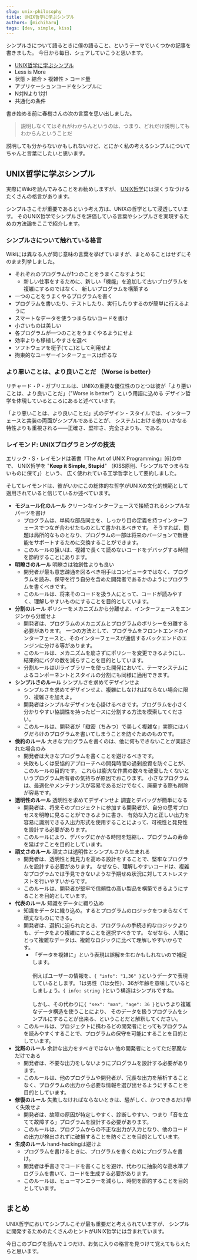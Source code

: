 ```yaml
---
slug: unix-philosophy
title: UNIX哲学に学ぶシンプル
authors: [michiharu]
tags: [dev, simple, kiss]
---
```


シンプルさについて語るときに僕の語ること、というテーマでいくつかの記事を書きました。
今日から毎日、シェアしていこうと思います。

- [UNIX哲学に学ぶシンプル](.)
- Less is More
- 状態 > 結合 > 複雑性 > コード量
- アプリケーションコードをシンプルに
- N対Nより1対1
- 共通化の条件

書き始める前に春樹さんの次の言葉を思い出しました。
> 説明しなくてはそれがわからんというのは、つまり、どれだけ説明してもわからんということだ

説明しても分からないかもしれないけど、とにかく私の考えるシンプルについてちゃんと言葉にしたいと思います。

## UNIX哲学に学ぶシンプル

実際にWikiを読んでみることをお勧めしますが、
[UNIX哲学](https://ja.wikipedia.org/wiki/UNIX%E5%93%B2%E5%AD%A6)には深くうなづけるたくさんの格言があります。

シンプルさこそが重要であるという考え方は、UNIXの哲学として浸透しています。
そのUNIX哲学でシンプルさを評価している言葉やシンプルさを実現するための方法論をここで紹介します。

### シンプルさについて触れている格言

Wikiには異なる人が同じ意味の言葉を挙げていますが、まとめることはせずにそのまま列挙しました。

- それぞれのプログラムが1つのことをうまくこなすように
  - 新しい仕事をするために、新しい「機能」を追加して古いプログラムを複雑にするのではなく、
    新しいプログラムを構築する
- 一つのことをうまくやるプログラムを書く
- プログラムを書いたり、テストしたり、実行したりするのが簡単に行えるように
- スマートなデータを使うつまらないコードを書け
- 小さいものは美しい
- 各プログラムが一つのことをうまくやるようにせよ
- 効率よりも移植しやすさを選べ
- ソフトウェアを梃子(てこ)として利用せよ
- 拘束的なユーザーインターフェースは作るな

### より悪いことは、より良いことだ （Worse is better）

リチャード・P・ガブリエルは、UNIXの重要な優位性のひとつは彼が「より悪いことは、より良いことだ」（"Worse is better"）という用語に込める
デザイン哲学を体現しているところにあると述べています。

>
「より悪いことは、より良いことだ」式のデザイン・スタイルでは、インターフェースと実装の両面がシンプルであることが、
システムにおける他のいかなる特性よりも重視される――正確さ、堅牢さ、完全さよりも、である。

### レイモンド: UNIXプログラミングの技法

エリック・S・レイモンドは著書『The Art of UNIX Programming』[6]の中で、
UNIX哲学を "**Keep it Simple, Stupid**" （KISS原則、「シンプルでつまらないものに保て」）という、
広く使われている工学哲学として要約しました。

そしてレイモンドは、彼がいかにこの総体的な哲学がUNIXの文化的規範として適用されていると信じているか述べています。

- **モジュール化のルール** クリーンなインターフェースで接続されるシンプルなパーツを書け
  - プログラムは、単純な部品同士を、しっかり目の定義を持つインターフェースでつなぎ合わせたものとして書かれるべきです。
    そうすれば、問題は局所的なものとなり、プログラムの一部は将来のバージョンで新機能をサポートするために交換することができます。
  - このルールの狙いは、複雑で長くて読めないコードをデバッグする時間を節約することにあります。
- **明瞭さのルール** 明瞭さは独創性よりも良い
  - 開発者が最も意志疎通を図るべき相手はコンピュータではなく、プログラムを読み、保守を行う自分を含めた開発者であるかのようにプログラムを書くべきです。
  - このルールは、将来そのコードを扱う人にとって、コードが読みやすく、理解しやすいものにすることを目的としています。
- **分割のルール** ポリシーをメカニズムから分離せよ、インターフェースをエンジンから分離せよ
  - 開発者は、プログラムのメカニズムとプログラムのポリシーを分離する必要があります。
    一つの方法として、プログラムをフロントエンドのインターフェースと、そのインターフェースが通信するバックエンドのエンジンに分ける等があります。
  - このルールは、メカニズムを崩さずにポリシーを変更できるようにし、結果的にバグの数を減らすことを目的としています。
  - 分割ルールはUIライブラリーを使った開発において、テーマシステムによるコンポーネントとスタイルの分割にも同様に適用できます。
- **シンプルさのルール** シンプルさを求めてデザインせよ
  - シンプルさを求めてデザインせよ、複雑にしなければならない場合に限り、複雑さを加えよ。
  - 開発者はシンプルなデザインを心掛けるべきです。プログラムを小さく分かりやすい協調性を持ったピースに分割する方法を模索してください。
  - このルールは、開発者が「緻密（ちみつ）で美しく複雑な」実際にはバグだらけのプログラムを書いてしまうことを防ぐためのものです。
- **倹約のルール** 大きなプログラムを書くのは、他に何もできないことが実証された場合のみ
  - 開発者は大きなプログラムを書くことを避けるべきです。
  - 失敗もしくは妥協的アプローチへの開発時間の過剰投資を防ぐことが、このルールの目的です。
    これらは膨大な作業の数々を破棄したくないというプログラム所有者の気持ちが原因でおこります。
    小さなプログラムは、最適化やメンテナンスが容易であるだけでなく、廃棄する際も削除が容易です。
- **透明性のルール** 透明性を求めてデザインせよ 調査とデバッグが簡単になる
  - 開発者は、将来そのプロジェクトに参加する開発者が、自分の思考プロセスを明瞭に見ることができるように書き、
    有効な入力と正しい出力を容易に識別できる入出力形式を使用することによって、可視性と発見性を設計する必要があります。
  - このルールにより、デバッグにかかる時間を短縮し、プログラムの寿命を延ばすことを目的としています。
- **頑丈さのルール** 頑丈さは透明性とシンプルさから生まれる
  - 開発者は、透明性と発見力を高める設計をすることで、堅牢なプログラムを設計する必要があります。
    なぜなら、理解しやすいコードは、複雑なプログラムでは予見できないような予期せぬ状況に対してストレステストを行いやすいからです。
  - このルールは、開発者が堅牢で信頼性の高い製品を構築できるようにすることを目的としています。
- **代表のルール** 知識をデータに織り込め
  - 知識をデータに織り込め。するとプログラムのロジックをつまらなくて頑丈なものにできる。
  - 開発者は、選択に迫られたとき、プログラムの手続き的なロジックよりも、データをより複雑にすることを選択すべきです。
    なぜなら、人間にとって複雑なデータは、複雑なロジックに比べて理解しやすいからです。
    - 「データを複雑に」という表現は誤解を生むかもしれないので補足します。<br></br>
      例えばユーザーの情報を、`{ "info": "1,36" }`というデータで表現しているとします。
      1は男性（1は女性）、36が年齢を意味しているとしましょう。`{ info: string }`という構造はシンプルですね。<br></br>
      しかし、その代わりに`{ "sex": "man", "age": 36 }`というより複雑なデータ構造を使うことにより、
      そのデータを扱うプログラムをシンプルにすることが出来る、ということだと解釈してください。
  - このルールは、プロジェクトに携わるどの開発者にとってもプログラムを読みやすくすることで、プログラムの保守を可能にすることを目的としています。
- **沈黙のルール** 余計な出力をすべきではない 他の開発者にとってただ邪魔なだけである
  - 開発者は、不要な出力をしないようにプログラムを設計する必要があります。
  - このルールは、他のプログラムや開発者が、冗長な出力を解析することなく、プログラムの出力から必要な情報を選び出せるようにすることを目的としています。
- **修復のルール** 失敗しなければならないときは、騒がしく、かつできるだけ早く失敗せよ
  - 開発者は、故障の原因が特定しやすく、診断しやすい、つまり「音を立てて故障する」プログラムを設計する必要があります。
  - このルールは、プログラムからの不正な出力が入力となり、他のコードの出力が検出されずに破損することを防ぐことを目的としています。
- **生成のルール** hand-hackingは避けよ
  - プログラムを書けるときに、プログラムを書くためにプログラムを書け。
  - 開発者は手書きでコードを書くことを避け、代わりに抽象的な高水準プログラムを書いて、コードを生成する必要があります。
  - このルールは、ヒューマンエラーを減らし、時間を節約することを目的としています。

## まとめ

UNIX哲学においてシンプルこそが最も重要だと考えられていますが、
シンプルに開発するためのたくさんのヒントがUNIX哲学には含まれています。

今日このブログを読んで１つだけ、お気に入りの格言を見つけて覚えてもらえたらと思います。
